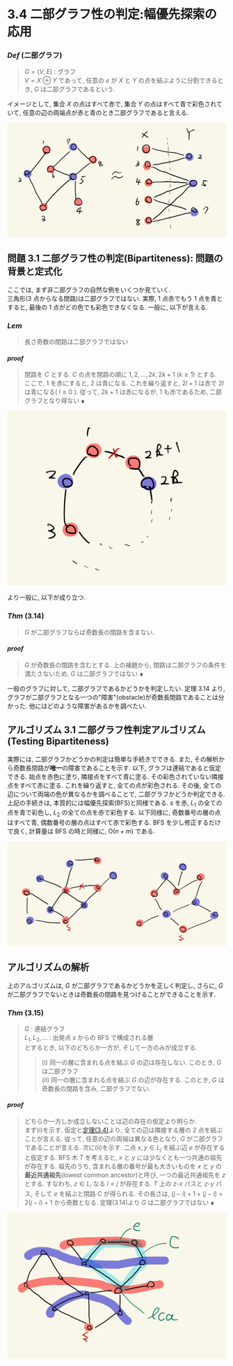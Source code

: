 # 3.4 二部グラフ性の判定:幅優先探索の応用

### _Def_ (二部グラフ)

> $G = (V, E)$ : グラフ  
> $V = X \oplus Y$ であって, 任意の $e$ が $X$ と $Y$ の点を結ぶように分割できるとき, $G$ は二部グラフであるという.

イメージとして, 集合 $X$ の点はすべて赤で, 集合 $Y$ の点はすべて青で彩色されていて, 任意の辺の両端点が赤と青のとき二部グラフであると言える.

![二部グラフ](img/3.4_01.jpeg)

## 問題 3.1 二部グラフ性の判定(**Bipartiteness**): 問題の背景と定式化

ここでは, まず非二部グラフの自然な例をいくつか見ていく.  
三角形(3 点からなる閉路)は二部グラフではない. 実際, 1 点赤でもう 1 点を青とすると, 最後の 1 点がどの色でも彩色できなくなる. 一般に, 以下が言える.

### _Lem_

> 長さ奇数の閉路は二部グラフではない

#### _proof_

> 閉路を $C$ とする. $C$ の点を閉路の順に $1, 2, \dots , 2k, 2k+1$ $(k \ge 1)$ とする.  
> ここで, $1$ を赤にすると, $2$ は青になる. これを繰り返すと, $2l + 1$ は赤で $2l$ は青になる( $l \ge 0$ ). 従って, $2k + 1$ は赤になるが, $1$ も赤であるため, 二部グラフとなり得ない &#8718;

![奇数長閉路](img/3.4_02.jpeg)

より一般に, 以下が成り立つ.

### _Thm_ (3.14)

> $G$ が二部グラフならば奇数長の閉路を含まない.

#### _proof_

> $G$ が奇数長の閉路を含むとする. 上の補題から, 閉路は二部グラフの条件を満たさないため, $G$ は二部グラフではない &#8718;

一般のグラフに対して, 二部グラフであるかどうかを判定したい. 定理 3.14 より, グラフが二部グラフとなる一つの"障害"(obstacle)が奇数長閉路であることは分かった. 他にはどのような障害があるかを調べたい.

## アルゴリズム 3.1 二部グラフ性判定アルゴリズム(**Testing Bipartiteness**)

実際には, 二部グラフかどうかの判定は簡単な手続きでできる. また, その解析から奇数長閉路が**唯一**の障害であることを示す. 以下, グラフは連結であると仮定できる. 始点を赤色に塗り, 隣接点をすべて青に塗る. その彩色されていない隣接点をすべて赤に塗る. これを繰り返すと, 全ての点が彩色される. その後, 全ての辺について両端の色が異なるかを調べることで, 二部グラフかどうか判定できる.  
上記の手続きは, 本質的には幅優先探索($\textrm{BFS}$)と同様である. $s$ を赤, $L_1$ の全ての点を青で彩色し, $L_2$ の全ての点を赤で彩色する. 以下同様に, 奇数番号の層の点はすべて青, 偶数番号の層の点はすべて赤で彩色する.
$\textrm{BFS}$ を少し修正するだけで良く, 計算量は $\textrm{BFS}$ の時と同様に, $\mathrm{O}(n + m)$ である.

![BFS](img/3.4_03.jpeg)

## アルゴリズムの解析

上のアルゴリズムは, $G$ が二部グラフであるかどうかを正しく判定し, さらに, $G$ が二部グラフでないときは奇数長の閉路を見つけることができることを示す.

### _Thm_ (3.15)

> $G$ : 連結グラフ  
> $L_1, L_2, \dots$ : 出発点 $s$ からの $\textrm{BFS}$ で構成される層  
> とするとき, 以下のどちらか一方が, そして一方のみが成立する.
>
> > (i) 同一の層に含まれる点を結ぶ $G$ の辺は存在しない. このとき, $G$ は二部グラフ  
> > (ii) 同一の層に含まれる点を結ぶ $G$ の辺が存在する. このとき, $G$ は奇数長の閉路を含み, 二部グラフでない.

#### _proof_

> どちらか一方しか成立しないことは辺の存在の仮定より明らか.  
> まず(i)を示す. 仮定と[定理(3.4)](./3.2.md#L34)より, 全ての辺は隣接する層の 2 点を結ぶことが言える. 従って, 任意の辺の両端は異なる色となり, $G$ が二部グラフであることが言える.
> 次に(ii)を示す. 二点 $x, y \in L_j$ を結ぶ辺 $e$ が存在すると仮定する. $\textrm{BFS}$ 木 $T$ を考えると, $x$ と $y$ には少なくとも一つ共通の祖先が存在する. 祖先のうち, 含まれる層の番号が最も大きいものを $x$ と $y$ の **最近共通祖先**(lowest common ancestor)と呼び, 一つの最近共通祖先を $z$ とする. すなわち, $z \in L_i$ なる $i < j$ が存在する. $T$ 上の $z \text{-} x$ パスと $z \text{-} y$ パス, そして $e$ を結ぶと閉路 $C$ が得られる. その長さは, $(j - i) + 1 + (j - i) = 2(j - i) + 1$ から奇数となる. 定理(3.14)より $G$ は二部グラフではない &#8718;

![case2](img/3.4_04.jpeg)
